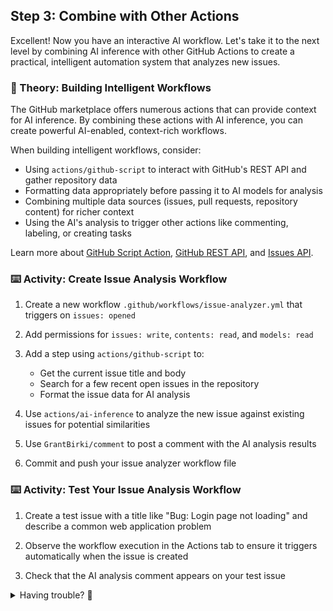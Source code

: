 ## Step 3: Combine with Other Actions

Excellent! Now you have an interactive AI workflow. Let's take it to the next level by combining AI inference with other GitHub Actions to create a practical, intelligent automation system that analyzes new issues.

### 📖 Theory: Building Intelligent Workflows

The GitHub marketplace offers numerous actions that can provide context for AI inference. By combining these actions with AI inference, you can create powerful AI-enabled, context-rich workflows.

When building intelligent workflows, consider:

- Using `actions/github-script` to interact with GitHub's REST API and gather repository data
- Formatting data appropriately before passing it to AI models for analysis
- Combining multiple data sources (issues, pull requests, repository content) for richer context
- Using the AI's analysis to trigger other actions like commenting, labeling, or creating tasks

Learn more about [GitHub Script Action](https://github.com/actions/github-script), [GitHub REST API](https://docs.github.com/en/rest), and [Issues API](https://docs.github.com/en/rest/issues).

### ⌨️ Activity: Create Issue Analysis Workflow

1. Create a new workflow `.github/workflows/issue-analyzer.yml` that triggers on `issues: opened`

1. Add permissions for `issues: write`, `contents: read`, and `models: read`

1. Add a step using `actions/github-script` to:
   - Get the current issue title and body
   - Search for a few recent open issues in the repository
   - Format the issue data for AI analysis

1. Use `actions/ai-inference` to analyze the new issue against existing issues for potential similarities

1. Use `GrantBirki/comment` to post a comment with the AI analysis results

1. Commit and push your issue analyzer workflow file

### ⌨️ Activity: Test Your Issue Analysis Workflow

1. Create a test issue with a title like "Bug: Login page not loading" and describe a common web application problem

1. Observe the workflow execution in the Actions tab to ensure it triggers automatically when the issue is created

1. Check that the AI analysis comment appears on your test issue

<details>
<summary>Having trouble? 🤷</summary><br/>

- Make sure the workflow file is saved as `.github/workflows/issue-analyzer.yml`
- Verify all required permissions are set: `issues: write`, `contents: read`, and `models: read`
- Check that the `actions/github-script` step properly formats the data for the AI
- Ensure the `GrantBirki/comment` action has the correct repository and issue number parameters
- If the workflow doesn't trigger, verify the event trigger is set to `issues: opened`

</details>
